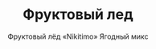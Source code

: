 ---
#site_title: Продукт # Заголовок страницы (вкладка в браузере)
uniclass: product-3 # Это трогать не нужно

#------ Карточка товара ------
title: Фруктовый лед # Заголовок, который будет везде отображаться
tumbnail: /assets/images/products/tumb-product-3.png # Изображение для карточки товара

#------ Отдельная страница товара - 1 экран ------
title_section: Фруктовый лед # Название продукта на странице
subtitle: Фруктовый лёд «Nikitimo» Ягодный микс # Подзаголовок
describe: Наборы для приготовления фруктового льда в домашних условиях. Заморозь и готово! # Описание под заголовком
size_upakovki: 187x137x35 мм # Размер упаковки
count_in: 15 шт # Кол-во в гофрокоробе
size_gofro: 390х235х150 мм # Размер гофрокороба

#------ Преимущества - 2 экран ------
# Одна карточка состоит из двух полей - img и text. Оба поля нужно заполнять, чтобы они отобазились на странице
advantages:
    - img: /assets/images/icons/vkus.svg
      text: Разноообразие вкусов
    - img: /assets/images/icons/holod.svg
      text: Не надо хранить в холодильнике  
    - img: /assets/images/icons/group.svg
      text: Хватит на всю компанию

#------ Продукция бренда - 3 экран ------
brands_products:
    - img: /assets/images/products/product-3/brands/item-1.png
      img_slider: /assets/images/products/product-3/brands/item-1.png
      subtitle: Фруктовый лёд «Nikitimo» Кислый микс # Подзаголовок
      describe: Наборы для приготовления фруктового льда в домашних условиях. Заморозь и готово! # Описание под заголовком
      size_upakovki: 187x137x35 мм # Размер упаковки
      count_in: 15 шт # Кол-во в гофрокоробе
      size_gofro: 390х235х150 мм # Размер гофрокороба
    - img: /assets/images/products/product-3/brands/item-2.png
      img_slider: /assets/images/products/product-3/brands/item-2.png
      subtitle: Фруктовый лёд «Nikitimo» Коктейльный микс # Подзаголовок
      describe: Наборы для приготовления фруктового льда в домашних условиях. Заморозь и готово! # Описание под заголовком
      size_upakovki: 187x137x35 мм # Размер упаковки
      count_in: 15 шт # Кол-во в гофрокоробе
      size_gofro: 390х235х150 мм # Размер гофрокороба
    - img: /assets/images/products/product-3/brands/item-3.png
      is_first_slide: true
    - img: /assets/images/products/product-3/brands/item-4.png
      img_slider: /assets/images/products/product-3/brands/item-4.png
      subtitle: Фруктовый лёд «Nikitimo» Необычный микс # Подзаголовок
      describe: Наборы для приготовления фруктового льда в домашних условиях. Заморозь и готово! # Описание под заголовком
      size_upakovki: 187x137x35 мм # Размер упаковки
      count_in: 15 шт # Кол-во в гофрокоробе
      size_gofro: 390х235х150 мм # Размер гофрокороба
    - img: /assets/images/products/product-3/brands/item-5.png
      img_slider: /assets/images/products/product-3/brands/item-5.png
      subtitle: Фруктовый лёд «Nikitimo» Тропический микс # Подзаголовок
      describe: Наборы для приготовления фруктового льда в домашних условиях. Заморозь и готово! # Описание под заголовком
      size_upakovki: 187x137x35 мм # Размер упаковки
      count_in: 15 шт # Кол-во в гофрокоробе
      size_gofro: 390х235х150 мм # Размер гофрокороба
    - img: /assets/images/products/product-3/brands/item-6.png
      img_slider: /assets/images/products/product-3/brands/item-6.png
      subtitle: Фруктовый лёд «Nikitimo» Фруктовый микс # Подзаголовок
      describe: Наборы для приготовления фруктового льда в домашних условиях. Заморозь и готово! # Описание под заголовком
      size_upakovki: 187x137x35 мм # Размер упаковки
      count_in: 15 шт # Кол-во в гофрокоробе
      size_gofro: 390х235х150 мм # Размер гофрокороба
---